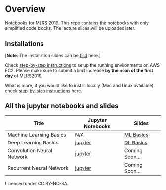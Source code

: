 # Overview


Notebooks for MLRS 2019. This repo contains the notebooks with only simplified code blocks. The lecture slides will be uploaded later.


## Installations

[**Note**: The installation slides can be [find](https://github.com/goldmermaid/mlrs/blob/master/installations.pdf) here.]

Check [step-by-step instructions](http://numpy.d2l.ai/chapter_appendix/aws.html) to setup the running environments on AWS EC2. Please make sure to submit a limit increase **by the noon of the first day** of MLRS2019.

What is more, if you would like to install locally (Mac and Linux available), check [step-by-step instructions](http://numpy.d2l.ai/chapter_install/install.html) here.




## All the jupyter notebooks and slides

| Title                               |  Jupyter  Notebooks    |  Slides    |
| ------------------------------ | ---- | ---- |
| Machine Learning Basics | N/A | [ML Basics](https://github.com/goldmermaid/mlrs/blob/master/ML_basics.pdf) |
| Deep Learning Basics | [jupyter](https://github.com/goldmermaid/mlrs/tree/master/DL_basics) | [DL Basics](https://github.com/goldmermaid/mlrs/blob/master/DL_basics.pdf) |
| Convolution Neural Network | [jupyter](https://github.com/goldmermaid/mlrs/tree/master/cnn) | Coming Soon... |
| Recurrent Neural Network | [jupyter](https://github.com/goldmermaid/mlrs/tree/master/rnn) | Coming Soon... |



Licensed under CC BY-NC-SA.
